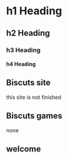 # h1 Heading
## h2 Heading
### h3 Heading
#### h4 Heading


## Biscuts site
this site is not finished 







## Biscuts games
none



## welcome
